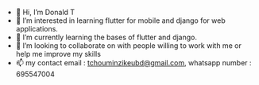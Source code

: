 - 👋 Hi, I’m Donald T
- 👀 I’m interested in learning flutter for mobile and django for web applications.
- 🌱 I’m currently learning the bases of flutter and django.
- 💞️ I’m looking to collaborate on with people willing to work with me or help me improve my skills
- 📫 my contact email : tchouminzikeubd@gmail.com, whatsapp number : 695547004

<!---
tchoumi313/tchoumi313 is a ✨ special ✨ repository because its `README.md` (this file) appears on your GitHub profile.
You can click the Preview link to take a look at your changes.
--->

